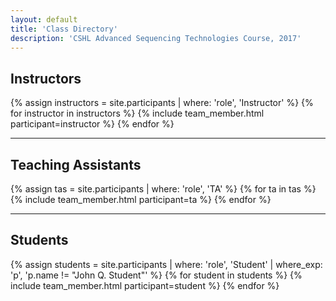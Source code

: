 ```yaml
---
layout: default
title: 'Class Directory'
description: 'CSHL Advanced Sequencing Technologies Course, 2017'
---
```

## Instructors
{% assign instructors = site.participants | where: 'role', 'Instructor' %}
{% for instructor in instructors %}
  {% include team_member.html participant=instructor %}
{% endfor %}

* * *

## Teaching Assistants
{% assign tas = site.participants | where: 'role', 'TA' %}
{% for ta in tas %}
  {% include team_member.html participant=ta %}
{% endfor %}

* * *

## Students
{% assign students = site.participants | where: 'role', 'Student' | where_exp: 'p', 'p.name != "John Q. Student"' %}
{% for student in students %}
  {% include team_member.html participant=student %}
{% endfor %}
